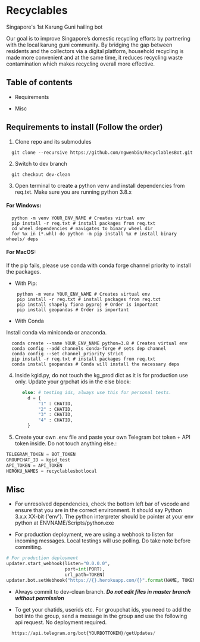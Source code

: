 # Recyclables

Singapore's 1st Karung Guni hailing bot

Our goal is to improve Singapore’s domestic recycling efforts by partnering with the local karung guni community. By bridging the gap between residents and the collectors via a digital platform, household recycling is made more convenient and at the same time, it reduces recycling waste contamination which makes recycling overall more effective.

## Table of contents

* Requirements

* Misc

## Requirements to install (Follow the order)

1. Clone repo and its submodules
```shell
  git clone --recursive https://github.com/ngwenbin/RecyclablesBot.git
```

2. Switch to dev branch
```shell
  git checkout dev-clean
```

3. Open terminal to create a python venv and install dependencies from req.txt.
Make sure you are running python 3.8.x

#### For Windows:
```shell
  python -m venv YOUR_ENV_NAME # Creates virtual env
  pip install -r req.txt # install packages from req.txt
  cd wheel_dependencies # navigates to binary wheel dir
  for %x in (*.whl) do python -m pip install %x # install binary wheels/ deps
```

#### For MacOS:

If the pip fails, please use conda with conda forge channel priority to install the packages.

-  With Pip:
```shell
    python -m venv YOUR_ENV_NAME # Creates virtual env
    pip install -r req.txt # install packages from req.txt
    pip install shapely fiona pyproj # Order is important
    pip install geopandas # Order is important
  ```

- With Conda

Install conda via miniconda or anaconda.

```shell
  conda create --name YOUR_ENV_NAME python=3.8 # Creates virtual env
  conda config --add channels conda-forge # sets dep channel
  conda config --set channel_priority strict
  pip install -r req.txt # install packages from req.txt
  conda install geopandas # Conda will install the necessary deps
```

4. Inside kgid.py, do not touch the kg_prod dict as it is for production use only. Update your grpchat ids in the else block:
```python
      else: # testing ids, always use this for personal tests.
        d = {
            "1" : CHATID,
            "2" : CHATID,
            "3" : CHATID,
            "4" : CHATID,
        }
```
5. Create your own .env file and paste your own Telegram bot token + API token inside. Do not touch anything else.:
```python
TELEGRAM_TOKEN = BOT_TOKEN
GROUPCHAT_ID = kgid_test
API_TOKEN = API_TOKEN
HEROKU_NAMES = recyclablesbotlocal
```


## Misc
- For unresolved dependencies, check the bottom left bar of vscode and ensure that you are in the correct environment. It should say Python 3.x.x XX-bit {'env'}. The python interpreter should be pointer at your env python at ENVNAME/Scripts/python.exe

- For production deployment, we are using a webhook to listen for incoming messages. Local testings will use polling. Do take note before commiting.
```python
# For production deployment
updater.start_webhook(listen="0.0.0.0",
                      port=int(PORT),
                      url_path=TOKEN)
updater.bot.setWebhook("https://{}.herokuapp.com/{}".format(NAME, TOKEN))
```

- Always commit to dev-clean branch. ***Do not edit files in master branch without permission***

- To get your chatids, userids etc. For groupchat ids, you need to add the bot into the group, send a message in the group and use the following api request. No deployment required.

```python
  https://api.telegram.org/bot{YOURBOTTOKEN}/getUpdates/
```
